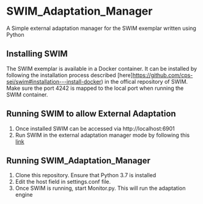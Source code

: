 # SWIM_Adaptation_Manager
A Simple external adaptation manager for the SWIM exemplar written using Python


## Installing SWIM
The SWIM exemplar is available in a Docker container. It can be installed by following the installation process described [here]https://github.com/cps-sei/swim#installation---install-docker) in the offical repository of SWIM. Make sure the port 4242 is mapped to the local port when running the SWIM container.

## Running SWIM to allow External Adaptation 

1. Once installed SWIM can be accessed via http://localhost:6901
2. Run SWIM in the external adaptation manager mode by following this [link](https://github.com/cps-sei/swim#how-to-run-simulation-with-another-external-adaptation-manager)

## Running SWIM_Adaptation_Manager

1. Clone this repository. Ensure that Python 3.7 is installed
2. Edit the host field in settings.conf file.
3. Once SWIM is running, start Monitor.py. This will run the adaptation engine
